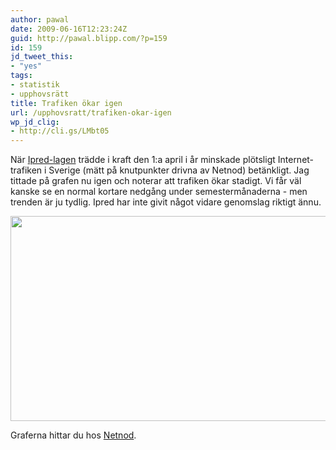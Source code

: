 ```yaml
---
author: pawal
date: 2009-06-16T12:23:24Z
guid: http://pawal.blipp.com/?p=159
id: 159
jd_tweet_this:
- "yes"
tags:
- statistik
- upphovsrätt
title: Trafiken ökar igen
url: /upphovsratt/trafiken-okar-igen
wp_jd_clig:
- http://cli.gs/LMbt05
---
```


När <a href="http://sv.wikipedia.org/wiki/Ipred-lagen">Ipred-lagen</a>
trädde i kraft den 1:a april i år minskade plötsligt Internet-trafiken
i Sverige (mätt på knutpunkter drivna av Netnod) betänkligt. Jag
tittade på grafen nu igen och noterar att trafiken ökar stadigt. Vi
får väl kanske se en normal kortare nedgång under semestermånaderna -
men trenden är ju tydlig. Ipred har inte givit något vidare genomslag
riktigt ännu.

<img class="aligncenter" title="Autonomica Stats Twoyear Sum"
src="https://www.netnod.se/ix-stats/sums/Stockholm_twoyear_sum.png"
alt="" width="594" height="328" />

Graferna hittar du hos <a
href="https://www.netnod.se/ix/statistics">Netnod</a>.